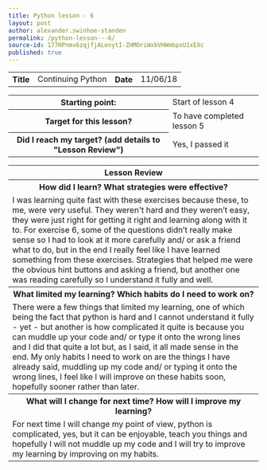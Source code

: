 ```yaml
---
title: Python lesson - 6
layout: post
author: alexander.swinhoe-standen
permalink: /python-lesson---6/
source-id: 177HPnmv6zqjfjALenytI-ZHMOriWxbVHWmbpxU1xEXc
published: true
---
```

<table>
  <tr>
    <th>Title</th>
    <td>Continuing Python</td>
    <th>Date</th>
    <td>11/06/18</td>
  </tr>
</table>


<table>
  <tr>
    <th>Starting point:</th>
    <td>Start of lesson 4</td>
  </tr>
  <tr>
    <th>Target for this lesson?</th>
    <td>To have completed lesson 5</td>
  </tr>
  <tr>
    <th>Did I reach my target? 
(add details to "Lesson Review")</th>
    <td> Yes, I passed it</td>
  </tr>
</table>


<table>
  <tr>
    <th>Lesson Review</th>
  </tr>
  <tr>
    <th>How did I learn? What strategies were effective? </th>
  </tr>
  <tr>
    <td>  
I was learning quite fast with these exercises because these, to me, were very useful. They weren't hard and they weren’t easy, they were just right for getting it right and learning along with it to.
For exercise 6, some of the questions didn’t really make sense so I had to look at it more carefully and/ or ask a friend what to do, but in the end I really feel like I have learned something from these exercises.
Strategies that helped me were the obvious hint buttons and asking a friend, but another one was reading carefully so I understand it fully and well. </td>
  </tr>
  <tr>
    <th>What limited my learning? Which habits do I need to work on? </th>
  </tr>
  <tr>
    <td>    
There were a few things that limited my learning, one of which being the fact that python is hard and I cannot understand it fully - yet - but another is how complicated it quite is because you can muddle up your code and/ or type it onto the wrong lines and I did that quite a lot but, as I said, it all made sense in the end.
My only habits I need to work on are the things I have already said, muddling up my code and/ or typing it onto the wrong lines, I feel like I will improve on these habits soon, hopefully sooner rather than later.</td>
  </tr>
  <tr>
    <th>What will I change for next time? How will I improve my learning?</th>
  </tr>
  <tr>
    <td>               
For next time I will change my point of view, python is complicated, yes, but it can be enjoyable, teach you things and hopefully I will not muddle up my code and I will try to improve my learning by improving on my habits.
</td>
  </tr>
</table>


